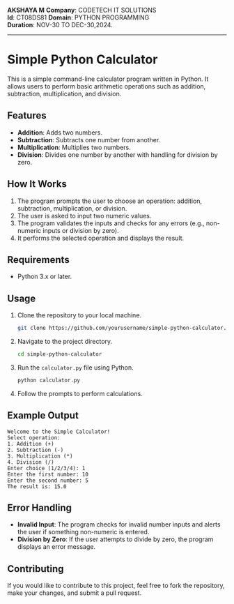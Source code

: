 **AKSHAYA M** 
**Company**: CODETECH IT SOLUTIONS  
**Id**: CT08DS81
**Domain**: PYTHON PROGRAMMING  
**Duration**: NOV-30 TO DEC-30,2024.

---

# Simple Python Calculator

This is a simple command-line calculator program written in Python. It allows users to perform basic arithmetic operations such as addition, subtraction, multiplication, and division.

## Features

- **Addition**: Adds two numbers.
- **Subtraction**: Subtracts one number from another.
- **Multiplication**: Multiplies two numbers.
- **Division**: Divides one number by another with handling for division by zero.

## How It Works

1. The program prompts the user to choose an operation: addition, subtraction, multiplication, or division.
2. The user is asked to input two numeric values.
3. The program validates the inputs and checks for any errors (e.g., non-numeric inputs or division by zero).
4. It performs the selected operation and displays the result.

## Requirements

- Python 3.x or later.

## Usage

1. Clone the repository to your local machine.
   
   ```bash
   git clone https://github.com/yourusername/simple-python-calculator.git
   ```

2. Navigate to the project directory.

   ```bash
   cd simple-python-calculator
   ```

3. Run the `calculator.py` file using Python.

   ```bash
   python calculator.py
   ```

4. Follow the prompts to perform calculations.

## Example Output

```text
Welcome to the Simple Calculator!
Select operation:
1. Addition (+)
2. Subtraction (-)
3. Multiplication (*)
4. Division (/)
Enter choice (1/2/3/4): 1
Enter the first number: 10
Enter the second number: 5
The result is: 15.0
```

## Error Handling

- **Invalid Input**: The program checks for invalid number inputs and alerts the user if something non-numeric is entered.
- **Division by Zero**: If the user attempts to divide by zero, the program displays an error message.

## Contributing

If you would like to contribute to this project, feel free to fork the repository, make your changes, and submit a pull request.

